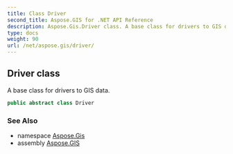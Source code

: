 ```yaml
---
title: Class Driver
second_title: Aspose.GIS for .NET API Reference
description: Aspose.Gis.Driver class. A base class for drivers to GIS data.
type: docs
weight: 90
url: /net/aspose.gis/driver/
---
```

## Driver class

A base class for drivers to GIS data.

```csharp
public abstract class Driver
```

### See Also

* namespace [Aspose.Gis](../../aspose.gis/)
* assembly [Aspose.GIS](../../)


